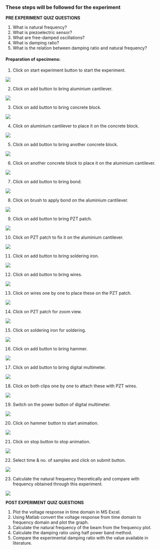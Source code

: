 ### These steps will be followed for the experiment

**PRE EXPERIMENT QUIZ QUESTIONS**
	
1) What is natural frequency?
2) What is piezoelectric sensor?
3) What are free-damped oscillations?
4) What is damping ratio?
5) What is the relation between damping ratio and natural frequency?

#### Preparation of specimens:

1. Click on start experiment button to start the experiment.

<img src="images/pr1.png"/>

2. Click on add button to bring aluminium cantilever.

<img src="images/pr2.png"/>

3. Click on add button to bring concrete block.

<img src="images/pr3.png"/>

4. Click on aluminium cantilever to place it on the concrete block.

<img src="images/pr4.png"/>

5. Click on add button to bring another concrete block.

<img src="images/pr5.png"/>

6. Click on another concrete block to place it on the aluminium cantilever.

<img src="images/pr6.png"/>

7. Click on add button to bring bond.

<img src="images/pr7.png"/>

8. Click on brush to apply bond on the aluminium cantilever.

<img src="images/pr8.png"/>

9. Click on add button to bring PZT patch.

<img src="images/pr9.png"/>

10. Click on PZT patch to fix it on the aluminium cantilever.

<img src="images/pr10.png"/>

11. Click on add button to bring soldering iron.

<img src="images/pr11.png"/>

12. Click on add button to bring wires.

<img src="images/pr12.png"/>

13. Click on wires one by one to place these on the PZT patch.

<img src="images/pr13.png"/>

14. Click on PZT patch for zoom view.

<img src="images/pr14.png"/>

15. Click on soldering iron for soldering.

<img src="images/pr15.png"/>

16. Click on add button to bring hammer.

<img src="images/pr16.png"/>

17. Click on add button to bring digital multimeter.

<img src="images/pr17.png"/>

18. Click on both clips one by one to attach these with PZT wires.

<img src="images/pr18.png"/>

19. Switch on the power button of digital multimeter.

<img src="images/pr19.png"/>

20. Click on hammer button to start animation.

<img src="images/pr20.png"/>

21. Click on stop button to stop animation.

<img src="images/pr21.png"/>

22. Select time & no. of samples and click on submit button.

<img src="images/pr22.png"/>

23. Calculate the natural frequency theoretically and compare with frequency obtained through this experiment.

<img src="images/pr23.png"/>

**POST EXPERIMENT QUIZ QUESTIONS**

1) Plot the voltage response in time domain in MS Excel.
2) Using Matlab convert the voltage response from time domain to
frequency domain and plot the graph.
3) Calculate the natural frequency of the beam from the frequency plot.
4) Calculate the damping ratio using half power band method.
5) Compare the experimental damping ratio with the value available in
literature.
